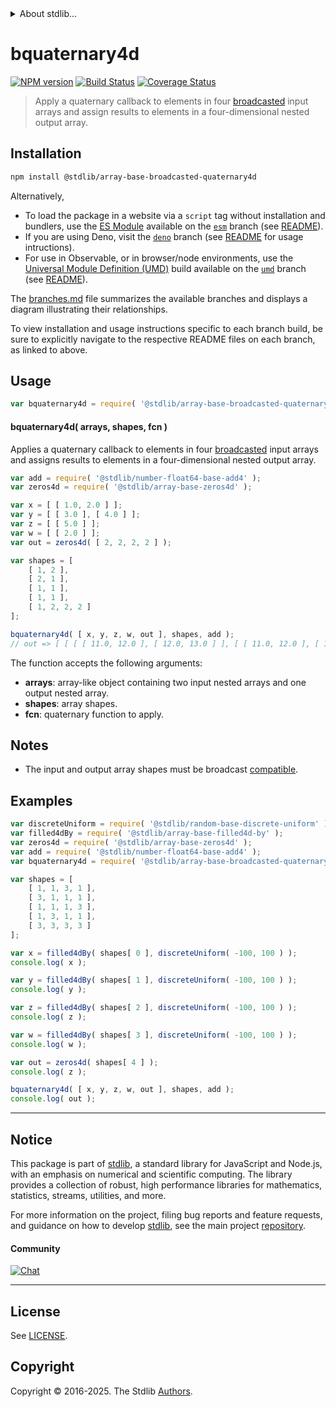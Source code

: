 <!--

@license Apache-2.0

Copyright (c) 2024 The Stdlib Authors.

Licensed under the Apache License, Version 2.0 (the "License");
you may not use this file except in compliance with the License.
You may obtain a copy of the License at

   http://www.apache.org/licenses/LICENSE-2.0

Unless required by applicable law or agreed to in writing, software
distributed under the License is distributed on an "AS IS" BASIS,
WITHOUT WARRANTIES OR CONDITIONS OF ANY KIND, either express or implied.
See the License for the specific language governing permissions and
limitations under the License.

-->


<details>
  <summary>
    About stdlib...
  </summary>
  <p>We believe in a future in which the web is a preferred environment for numerical computation. To help realize this future, we've built stdlib. stdlib is a standard library, with an emphasis on numerical and scientific computation, written in JavaScript (and C) for execution in browsers and in Node.js.</p>
  <p>The library is fully decomposable, being architected in such a way that you can swap out and mix and match APIs and functionality to cater to your exact preferences and use cases.</p>
  <p>When you use stdlib, you can be absolutely certain that you are using the most thorough, rigorous, well-written, studied, documented, tested, measured, and high-quality code out there.</p>
  <p>To join us in bringing numerical computing to the web, get started by checking us out on <a href="https://github.com/stdlib-js/stdlib">GitHub</a>, and please consider <a href="https://opencollective.com/stdlib">financially supporting stdlib</a>. We greatly appreciate your continued support!</p>
</details>

# bquaternary4d

[![NPM version][npm-image]][npm-url] [![Build Status][test-image]][test-url] [![Coverage Status][coverage-image]][coverage-url] <!-- [![dependencies][dependencies-image]][dependencies-url] -->

> Apply a quaternary callback to elements in four [broadcasted][@stdlib/array/base/broadcast-array] input arrays and assign results to elements in a four-dimensional nested output array.

<section class="intro">

</section>

<!-- /.intro -->

<section class="installation">

## Installation

```bash
npm install @stdlib/array-base-broadcasted-quaternary4d
```

Alternatively,

-   To load the package in a website via a `script` tag without installation and bundlers, use the [ES Module][es-module] available on the [`esm`][esm-url] branch (see [README][esm-readme]).
-   If you are using Deno, visit the [`deno`][deno-url] branch (see [README][deno-readme] for usage intructions).
-   For use in Observable, or in browser/node environments, use the [Universal Module Definition (UMD)][umd] build available on the [`umd`][umd-url] branch (see [README][umd-readme]).

The [branches.md][branches-url] file summarizes the available branches and displays a diagram illustrating their relationships.

To view installation and usage instructions specific to each branch build, be sure to explicitly navigate to the respective README files on each branch, as linked to above.

</section>

<section class="usage">

## Usage

```javascript
var bquaternary4d = require( '@stdlib/array-base-broadcasted-quaternary4d' );
```

#### bquaternary4d( arrays, shapes, fcn )

Applies a quaternary callback to elements in four [broadcasted][@stdlib/array/base/broadcast-array] input arrays and assigns results to elements in a four-dimensional nested output array.

```javascript
var add = require( '@stdlib/number-float64-base-add4' );
var zeros4d = require( '@stdlib/array-base-zeros4d' );

var x = [ [ 1.0, 2.0 ] ];
var y = [ [ 3.0 ], [ 4.0 ] ];
var z = [ [ 5.0 ] ];
var w = [ [ 2.0 ] ];
var out = zeros4d( [ 2, 2, 2, 2 ] );

var shapes = [
    [ 1, 2 ],
    [ 2, 1 ],
    [ 1, 1 ],
    [ 1, 1 ],
    [ 1, 2, 2, 2 ]
];

bquaternary4d( [ x, y, z, w, out ], shapes, add );
// out => [ [ [ [ 11.0, 12.0 ], [ 12.0, 13.0 ] ], [ [ 11.0, 12.0 ], [ 12.0, 13.0 ] ] ] ]
```

The function accepts the following arguments:

-   **arrays**: array-like object containing two input nested arrays and one output nested array.
-   **shapes**: array shapes.
-   **fcn**: quaternary function to apply.

</section>

<!-- /.usage -->

<section class="notes">

## Notes

-   The input and output array shapes must be broadcast [compatible][@stdlib/ndarray/base/broadcast-shapes].

</section>

<!-- /.notes -->

<section class="examples">

## Examples

<!-- eslint no-undef: "error" -->

```javascript
var discreteUniform = require( '@stdlib/random-base-discrete-uniform' ).factory;
var filled4dBy = require( '@stdlib/array-base-filled4d-by' );
var zeros4d = require( '@stdlib/array-base-zeros4d' );
var add = require( '@stdlib/number-float64-base-add4' );
var bquaternary4d = require( '@stdlib/array-base-broadcasted-quaternary4d' );

var shapes = [
    [ 1, 1, 3, 1 ],
    [ 3, 1, 1, 1 ],
    [ 1, 1, 1, 3 ],
    [ 1, 3, 1, 1 ],
    [ 3, 3, 3, 3 ]
];

var x = filled4dBy( shapes[ 0 ], discreteUniform( -100, 100 ) );
console.log( x );

var y = filled4dBy( shapes[ 1 ], discreteUniform( -100, 100 ) );
console.log( y );

var z = filled4dBy( shapes[ 2 ], discreteUniform( -100, 100 ) );
console.log( z );

var w = filled4dBy( shapes[ 3 ], discreteUniform( -100, 100 ) );
console.log( w );

var out = zeros4d( shapes[ 4 ] );
console.log( z );

bquaternary4d( [ x, y, z, w, out ], shapes, add );
console.log( out );
```

</section>

<!-- /.examples -->

<!-- Section for related `stdlib` packages. Do not manually edit this section, as it is automatically populated. -->

<section class="related">

</section>

<!-- /.related -->

<!-- Section for all links. Make sure to keep an empty line after the `section` element and another before the `/section` close. -->


<section class="main-repo" >

* * *

## Notice

This package is part of [stdlib][stdlib], a standard library for JavaScript and Node.js, with an emphasis on numerical and scientific computing. The library provides a collection of robust, high performance libraries for mathematics, statistics, streams, utilities, and more.

For more information on the project, filing bug reports and feature requests, and guidance on how to develop [stdlib][stdlib], see the main project [repository][stdlib].

#### Community

[![Chat][chat-image]][chat-url]

---

## License

See [LICENSE][stdlib-license].


## Copyright

Copyright &copy; 2016-2025. The Stdlib [Authors][stdlib-authors].

</section>

<!-- /.stdlib -->

<!-- Section for all links. Make sure to keep an empty line after the `section` element and another before the `/section` close. -->

<section class="links">

[npm-image]: http://img.shields.io/npm/v/@stdlib/array-base-broadcasted-quaternary4d.svg
[npm-url]: https://npmjs.org/package/@stdlib/array-base-broadcasted-quaternary4d

[test-image]: https://github.com/stdlib-js/array-base-broadcasted-quaternary4d/actions/workflows/test.yml/badge.svg?branch=main
[test-url]: https://github.com/stdlib-js/array-base-broadcasted-quaternary4d/actions/workflows/test.yml?query=branch:main

[coverage-image]: https://img.shields.io/codecov/c/github/stdlib-js/array-base-broadcasted-quaternary4d/main.svg
[coverage-url]: https://codecov.io/github/stdlib-js/array-base-broadcasted-quaternary4d?branch=main

<!--

[dependencies-image]: https://img.shields.io/david/stdlib-js/array-base-broadcasted-quaternary4d.svg
[dependencies-url]: https://david-dm.org/stdlib-js/array-base-broadcasted-quaternary4d/main

-->

[chat-image]: https://img.shields.io/gitter/room/stdlib-js/stdlib.svg
[chat-url]: https://app.gitter.im/#/room/#stdlib-js_stdlib:gitter.im

[stdlib]: https://github.com/stdlib-js/stdlib

[stdlib-authors]: https://github.com/stdlib-js/stdlib/graphs/contributors

[umd]: https://github.com/umdjs/umd
[es-module]: https://developer.mozilla.org/en-US/docs/Web/JavaScript/Guide/Modules

[deno-url]: https://github.com/stdlib-js/array-base-broadcasted-quaternary4d/tree/deno
[deno-readme]: https://github.com/stdlib-js/array-base-broadcasted-quaternary4d/blob/deno/README.md
[umd-url]: https://github.com/stdlib-js/array-base-broadcasted-quaternary4d/tree/umd
[umd-readme]: https://github.com/stdlib-js/array-base-broadcasted-quaternary4d/blob/umd/README.md
[esm-url]: https://github.com/stdlib-js/array-base-broadcasted-quaternary4d/tree/esm
[esm-readme]: https://github.com/stdlib-js/array-base-broadcasted-quaternary4d/blob/esm/README.md
[branches-url]: https://github.com/stdlib-js/array-base-broadcasted-quaternary4d/blob/main/branches.md

[stdlib-license]: https://raw.githubusercontent.com/stdlib-js/array-base-broadcasted-quaternary4d/main/LICENSE

[@stdlib/array/base/broadcast-array]: https://github.com/stdlib-js/array-base-broadcast-array

[@stdlib/ndarray/base/broadcast-shapes]: https://github.com/stdlib-js/ndarray-base-broadcast-shapes

</section>

<!-- /.links -->
